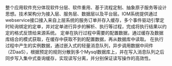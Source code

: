 整个应用软件充分体现软件分层、软件重用、基于流程定制、抽象原子服务等设计思想。技术架构分为接入层、服务层、数据层以及平台层。IOM系统提供通过webservice接口接入来自上层系统的服务订单并存入缓存，多个事件驱动引擎定时轮询绑定的定单，并对定单进行异步的解析、执行等过程，完成将执行结果以约定的格式反馈给来源系统。
定单在执行过程中需要的配置数据，通过缓存及数据库结合的模式获取，在缓存中获取不到的配置数据，再从数据库中读取。
在执行过程中产生的实例数据，通过嵌入式的轻量消息队列，异步调用数据中间件（ZDaaS），根据预定的规则分散到多个Mysql数据库上，并在写入消息队列之后同步写入集中式查询缓存，实现读写分离，并分别保证读写操作的高效性。
